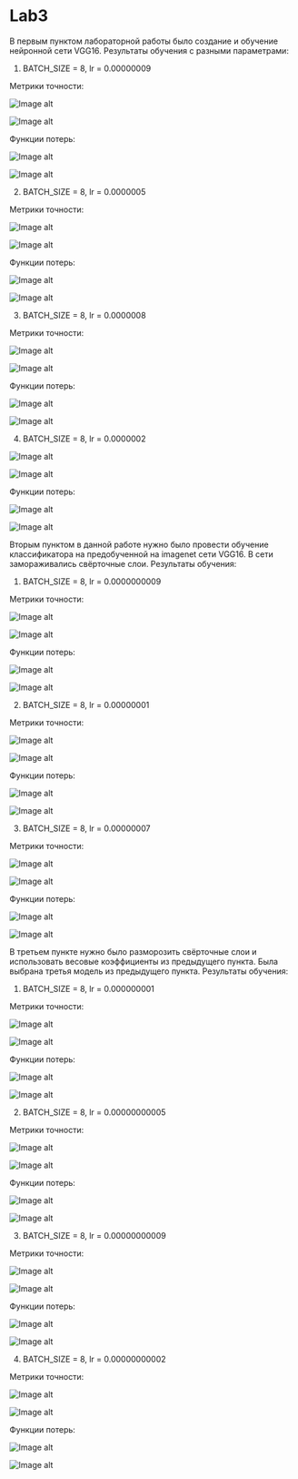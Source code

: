 # Lab3

В первым пунктом лабораторной работы было создание и обучение нейронной сети VGG16. Результаты обучения с разными параметрами:

1. BATCH_SIZE = 8, lr = 0.00000009

Метрики точности:

![Image alt](hhttps://github.com/dbogdan2000/Lab3/blob/master/1/V1_Acc.1:batch%3D8%2Clr%20%3D%200.00000009.png)

![Image alt](https://github.com/dbogdan2000/Lab3/blob/master/1/V1_Val_Acc.1:batch%3D8%2Clr%20%3D%200.00000009.png)

Функции потерь:

![Image alt](https://github.com/dbogdan2000/Lab3/blob/master/1/V1_Loss.1:batch%3D8%2Clr%20%3D%200.00000009.png)

![Image alt](https://github.com/dbogdan2000/Lab3/blob/master/1/V1_Val_Loss.1:batch%3D8%2Clr%20%3D%200.00000009.png)

2. BATCH_SIZE = 8, lr = 0.0000005

Метрики точности:

![Image alt](https://github.com/dbogdan2000/Lab3/blob/master/1/V2_Acc.1:batch%3D8%2Clr%20%3D%200.0000005.png)

![Image alt](https://github.com/dbogdan2000/Lab3/blob/master/1/V2_Val_Acc.1:batch%3D8%2Clr%20%3D%200.0000005.png)

Функции потерь:

![Image alt](https://github.com/dbogdan2000/Lab3/blob/master/1/V2_Loss.1:batch%3D8%2Clr%20%3D%200.0000005.png)

![Image alt](https://github.com/dbogdan2000/Lab3/blob/master/1/V2_Val_Loss.1:batch%3D8%2Clr%20%3D%200.0000005.png)

3. BATCH_SIZE = 8, lr = 0.0000008

Метрики точности:

![Image alt](https://github.com/dbogdan2000/Lab3/blob/master/1/V3_Acc.1:batch%3D8%2Clr%20%3D%200.0000008.png)

![Image alt](https://github.com/dbogdan2000/Lab3/blob/master/1/V3_Val_Acc.1:batch%3D8%2Clr%20%3D%200.0000008.png)

Функции потерь:

![Image alt](https://github.com/dbogdan2000/Lab3/blob/master/1/V3_Loss.1:batch%3D8%2Clr%20%3D%200.0000008.png)

![Image alt](https://github.com/dbogdan2000/Lab3/blob/master/1/V3_Val_Loss.1:batch%3D8%2Clr%20%3D%200.0000008.png)

4. BATCH_SIZE = 8, lr = 0.0000002

![Image alt](https://github.com/dbogdan2000/Lab3/blob/master/1/V4_Acc.1:batch%3D8%2Clr%20%3D%200.0000002.png)

![Image alt](https://github.com/dbogdan2000/Lab3/blob/master/1/V4_Val_Acc.1:batch%3D8%2Clr%20%3D%200.0000002.png)

Функции потерь:

![Image alt](https://github.com/dbogdan2000/Lab3/blob/master/1/V4_Loss.1:batch%3D8%2Clr%20%3D%200.0000002.png)

![Image alt](https://github.com/dbogdan2000/Lab3/blob/master/1/V4_Val_Loss.1:batch%3D8%2Clr%20%3D%200.0000002.png)


Вторым пунктом в данной работе нужно было провести обучение классификатора на предобученной на imagenet сети VGG16. В сети замораживались свёрточные слои. Результаты обучения:

1. BATCH_SIZE = 8, lr = 0.0000000009

Метрики точности:

![Image alt](https://github.com/dbogdan2000/Lab3/blob/master/2/M1_Acc.2:batch%3D8%2Clr%20%3D%200.0000000009.png)

![Image alt](https://github.com/dbogdan2000/Lab3/blob/master/2/M1_Val_Acc.2:batch%3D8%2Clr%20%3D%200.0000000009.png)

Функции потерь:

![Image alt](https://github.com/dbogdan2000/Lab3/blob/master/2/M1_Loss.2:batch%3D8%2Clr%20%3D%200.0000000009.png)

![Image alt](https://github.com/dbogdan2000/Lab3/blob/master/2/M1_Val_Loss.2:batch%3D8%2Clr%20%3D%200.0000000009.png)


2. BATCH_SIZE = 8, lr = 0.00000001

Метрики точности:

![Image alt](https://github.com/dbogdan2000/Lab3/blob/master/2/M2_Acc.2:batch%3D8%2Clr%20%3D%200.00000001.png)

![Image alt](https://github.com/dbogdan2000/Lab3/blob/master/2/M2_Val_Acc.2:batch%3D8%2Clr%20%3D%200.00000001.png)

Функции потерь:

![Image alt](https://github.com/dbogdan2000/Lab3/blob/master/2/M2_Loss.2:batch%3D8%2Clr%20%3D%200.00000001.png)

![Image alt](https://github.com/dbogdan2000/Lab3/blob/master/2/M2_Val_Loss.2:batch%3D8%2Clr%20%3D%200.00000001.png)


3. BATCH_SIZE = 8, lr = 0.00000007

Метрики точности:

![Image alt](https://github.com/dbogdan2000/Lab3/blob/master/2/M3_Acc.2:batch%3D8%2Clr%20%3D%200.00000007.png)

![Image alt](https://github.com/dbogdan2000/Lab3/blob/master/2/M3_Val_Acc.2:batch%3D8%2Clr%20%3D%200.00000007.png)

Функции потерь:

![Image alt](https://github.com/dbogdan2000/Lab3/blob/master/2/M3_Loss.2:batch%3D8%2Clr%20%3D%200.00000007.png)

![Image alt](https://github.com/dbogdan2000/Lab3/blob/master/2/M3_Val_Loss.2:batch%3D8%2Clr%20%3D%200.0000000009.png)


В третьем пункте нужно было разморозить свёрточные слои и использовать весовые коэффициенты из предыдущего пункта. Была выбрана третья модель из предыдущего пункта. Результаты обучения:

1. BATCH_SIZE = 8, lr = 0.000000001

Метрики точности:

![Image alt](https://github.com/dbogdan2000/Lab3/blob/master/3/V1_Acc.3:batch%3D8%2Clr%20%3D%200.000000001.png)

![Image alt](https://github.com/dbogdan2000/Lab3/blob/master/3/V1_Val_Acc.3:batch%3D8%2Clr%20%3D%200.000000001.png)

Функции потерь:

![Image alt](https://github.com/dbogdan2000/Lab3/blob/master/3/V1_Loss.3:batch%3D8%2Clr%20%3D%200.000000001.png)

![Image alt](https://github.com/dbogdan2000/Lab3/blob/master/3/V1_Val_Loss.3:batch%3D8%2Clr%20%3D%200.000000001.png)


2. BATCH_SIZE = 8, lr = 0.00000000005

Метрики точности:

![Image alt](https://github.com/dbogdan2000/Lab3/blob/master/3/V2_Acc.3:batch%3D8%2Clr%20%3D%200.00000000005.png)

![Image alt](https://github.com/dbogdan2000/Lab3/blob/master/3/V2_Val_Acc.3:batch%3D8%2Clr%20%3D%200.00000000005.png)

Функции потерь:

![Image alt](https://github.com/dbogdan2000/Lab3/blob/master/3/V2_Loss.3:batch%3D8%2Clr%20%3D%200.00000000005.png)

![Image alt](https://github.com/dbogdan2000/Lab3/blob/master/3/V2_Val_Loss.3:batch%3D8%2Clr%20%3D%200.00000000005.png)


3. BATCH_SIZE = 8, lr = 0.00000000009

Метрики точности:

![Image alt](https://github.com/dbogdan2000/Lab3/blob/master/3/V3_Acc.3:batch%3D8%2Clr%20%3D%200.00000000009.png)

![Image alt](https://github.com/dbogdan2000/Lab3/blob/master/3/V3_Val_Acc.3:batch%3D8%2Clr%20%3D%200.00000000009.png)

Функции потерь:

![Image alt](https://github.com/dbogdan2000/Lab3/blob/master/3/V3_Loss.3:batch%3D8%2Clr%20%3D%200.00000000009.png)

![Image alt](https://github.com/dbogdan2000/Lab3/blob/master/3/V3_Val_Loss.3:batch%3D8%2Clr%20%3D%200.00000000009.png)


4. BATCH_SIZE = 8, lr = 0.00000000002

Метрики точности:

![Image alt](https://github.com/dbogdan2000/Lab3/blob/master/3/V4_Acc.3:batch%3D8%2Clr%20%3D%200.00000000002.png)

![Image alt](https://github.com/dbogdan2000/Lab3/blob/master/3/V4_Val_Acc.3:batch%3D8%2Clr%20%3D%200.00000000002.png)

Функции потерь:

![Image alt](https://github.com/dbogdan2000/Lab3/blob/master/3/V4_Loss.3:batch%3D8%2Clr%20%3D%200.00000000002.png)

![Image alt](https://github.com/dbogdan2000/Lab3/blob/master/3/V4_Val_Loss.3:batch%3D8%2Clr%20%3D%200.00000000002.png)

